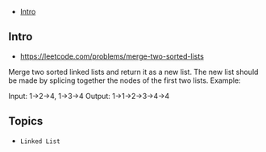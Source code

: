 - [Intro](#intro)

## Intro

- https://leetcode.com/problems/merge-two-sorted-lists

Merge two sorted linked lists and return it as a new list. The new list should be made by splicing together the nodes of the first two lists.
Example:

Input: 1->2->4, 1->3->4
Output: 1->1->2->3->4->4



## Topics

- `Linked List`



